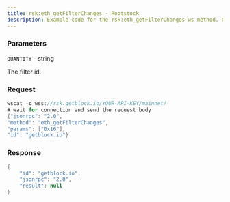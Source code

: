 ```yaml
---
title: rsk:eth_getFilterChanges - Rootstock
description: Example code for the rsk:eth_getFilterChanges ws method. Сomplete guide on how to use rsk:eth_getFilterChanges ws in GetBlock.io Web3 documentation.
---
```


### Parameters


`QUANTITY` - string

The filter id.

### Request

``` java
wscat -c wss://rsk.getblock.io/YOUR-API-KEY/mainnet/ 
# wait for connection and send the request body 
{"jsonrpc": "2.0",
"method": "eth_getFilterChanges",
"params": ["0x16"],
"id": "getblock.io"}
```

###  Response

``` java
{
    "id": "getblock.io",
    "jsonrpc": "2.0",
    "result": null
}
```

